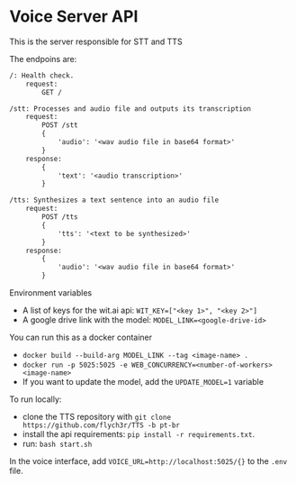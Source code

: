 # Voice Server API

This is the server responsible for STT and TTS

The endpoins are:

```txt
/: Health check.
    request:
        GET /

/stt: Processes and audio file and outputs its transcription
    request:
        POST /stt
        {
            'audio': '<wav audio file in base64 format>'
        }
    response:
        {
            'text': '<audio transcription>'
        }

/tts: Synthesizes a text sentence into an audio file
    request:
        POST /tts
        {
            'tts': '<text to be synthesized>'
        }
    response:
        {
            'audio': '<wav audio file in base64 format>'
        }
```

Environment variables

- A list of keys for the wit.ai api: `WIT_KEY=["<key 1>", "<key 2>"]`
- A google drive link with the model: `MODEL_LINK=<google-drive-id>`

You can run this as a docker container

- `docker build --build-arg MODEL_LINK --tag <image-name> .`
- `docker run -p 5025:5025 -e WEB_CONCURRENCY=<number-of-workers> <image-name>`
- If you want to update the model, add the `UPDATE_MODEL=1` variable

To run locally:

- clone the TTS repository with `git clone https://github.com/flych3r/TTS -b pt-br`
- install the api requirements: `pip install -r requirements.txt`.
- run: `bash start.sh`

In the voice interface, add `VOICE_URL=http://localhost:5025/{}` to the `.env` file.
